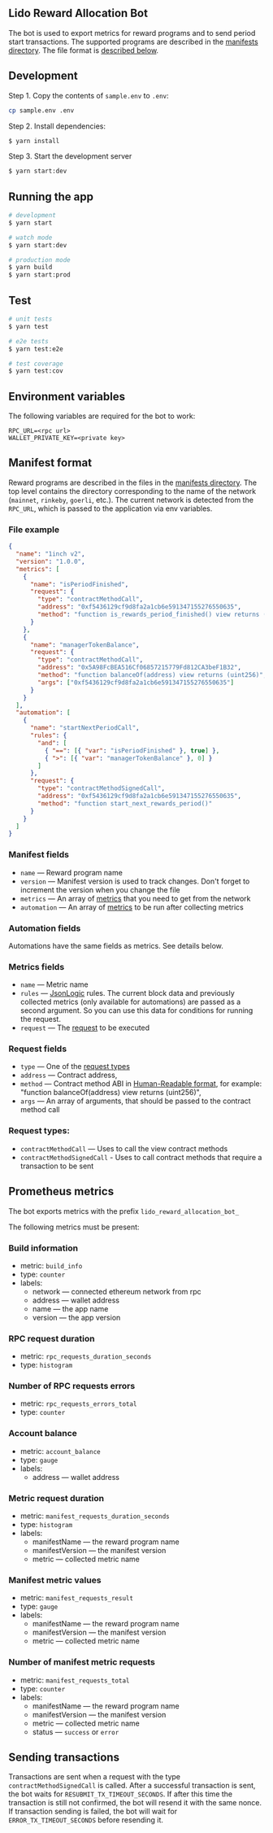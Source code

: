 ## Lido Reward Allocation Bot

The bot is used to export metrics for reward programs and to send period start transactions. The supported programs are described in the [manifests directory](/manifests/). The file format is [described below](#manifest-format).

## Development

Step 1. Copy the contents of `sample.env` to `.env`:

```bash
cp sample.env .env
```

Step 2. Install dependencies:

```bash
$ yarn install
```

Step 3. Start the development server

```bash
$ yarn start:dev
```

## Running the app

```bash
# development
$ yarn start

# watch mode
$ yarn start:dev

# production mode
$ yarn build
$ yarn start:prod
```

## Test

```bash
# unit tests
$ yarn test

# e2e tests
$ yarn test:e2e

# test coverage
$ yarn test:cov
```

## Environment variables

The following variables are required for the bot to work:

```
RPC_URL=<rpc url>
WALLET_PRIVATE_KEY=<private key>
```

## Manifest format

Reward programs are described in the files in the [manifests directory](/manifests/). The top level contains the directory corresponding to the name of the network (`mainnet`, `rinkeby`, `goerli`, etc.). The current network is detected from the `RPC_URL`, which is passed to the application via env variables.

### File example

```json
{
  "name": "1inch v2",
  "version": "1.0.0",
  "metrics": [
    {
      "name": "isPeriodFinished",
      "request": {
        "type": "contractMethodCall",
        "address": "0xf5436129cf9d8fa2a1cb6e591347155276550635",
        "method": "function is_rewards_period_finished() view returns (bool)"
      }
    },
    {
      "name": "managerTokenBalance",
      "request": {
        "type": "contractMethodCall",
        "address": "0x5A98FcBEA516Cf06857215779Fd812CA3beF1B32",
        "method": "function balanceOf(address) view returns (uint256)",
        "args": ["0xf5436129cf9d8fa2a1cb6e591347155276550635"]
      }
    }
  ],
  "automation": [
    {
      "name": "startNextPeriodCall",
      "rules": {
        "and": [
          { "==": [{ "var": "isPeriodFinished" }, true] },
          { ">": [{ "var": "managerTokenBalance" }, 0] }
        ]
      },
      "request": {
        "type": "contractMethodSignedCall",
        "address": "0xf5436129cf9d8fa2a1cb6e591347155276550635",
        "method": "function start_next_rewards_period()"
      }
    }
  ]
}
```

### Manifest fields

- `name` — Reward program name
- `version` — Manifest version is used to track changes. Don't forget to increment the version when you change the file
- `metrics` — An array of [metrics](#metrics-fields) that you need to get from the network
- `automation` — An array of [metrics](#metrics-fields) to be run after collecting metrics

### Automation fields

Automations have the same fields as metrics. See details below.

### Metrics fields

- `name` — Metric name
- `rules` — [JsonLogic](https://github.com/jwadhams/json-logic-js/) rules. The current block data and previously collected metrics (only available for automations) are passed as a second argument. So you can use this data for conditions for running the request.
- `request` — The [request](#request-fields) to be executed

### Request fields

- `type` — One of the [request types](#request-types)
- `address` — Contract address,
- `method` — Contract method ABI in [Human-Readable format](https://docs.ethers.io/v5/api/utils/abi/formats/#abi-formats--human-readable-abi), for example: "function balanceOf(address) view returns (uint256)",
- `args` — An array of arguments, that should be passed to the contract method call

### Request types:

- `contractMethodCall` — Uses to call the view contract methods
- `contractMethodSignedCall` - Uses to call contract methods that require a transaction to be sent

## Prometheus metrics

The bot exports metrics with the prefix `lido_reward_allocation_bot_`

The following metrics must be present:

### Build information

- metric: `build_info`
- type: `counter`
- labels:
  - network — connected ethereum network from rpc
  - address — wallet address
  - name — the app name
  - version — the app version

### RPC request duration

- metric: `rpc_requests_duration_seconds`
- type: `histogram`

### Number of RPC requests errors

- metric: `rpc_requests_errors_total`
- type: `counter`

### Account balance

- metric: `account_balance`
- type: `gauge`
- labels:
  - address — wallet address

### Metric request duration

- metric: `manifest_requests_duration_seconds`
- type: `histogram`
- labels:
  - manifestName — the reward program name
  - manifestVersion — the manifest version
  - metric — collected metric name

### Manifest metric values

- metric: `manifest_requests_result`
- type: `gauge`
- labels:
  - manifestName — the reward program name
  - manifestVersion — the manifest version
  - metric — collected metric name

### Number of manifest metric requests

- metric: `manifest_requests_total`
- type: `counter`
- labels:
  - manifestName — the reward program name
  - manifestVersion — the manifest version
  - metric — collected metric name
  - status — `success` or `error`

## Sending transactions

Transactions are sent when a request with the type `contractMethodSignedCall` is called. After a successful transaction is sent, the bot waits for `RESUBMIT_TX_TIMEOUT_SECONDS`. If after this time the transaction is still not confirmed, the bot will resend it with the same nonce. If transaction sending is failed, the bot will wait for `ERROR_TX_TIMEOUT_SECONDS` before resending it.
